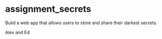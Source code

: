 # assignment_secrets
Build a web app that allows users to store and share their darkest secrets.


Alex and Ed